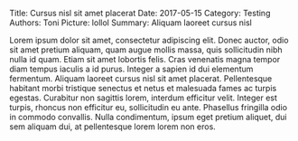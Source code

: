 Title: Cursus nisl sit amet placerat
Date: 2017-05-15
Category: Testing
Authors: Toni
Picture: lollol
Summary: Aliquam laoreet cursus nisl

Lorem ipsum dolor sit amet, consectetur adipiscing elit. Donec auctor, odio sit amet pretium aliquam, quam augue mollis massa, quis sollicitudin nibh nulla id quam. Etiam sit amet lobortis felis. Cras venenatis magna tempor diam tempus iaculis a id purus. Integer a sapien id dui elementum fermentum. Aliquam laoreet cursus nisl sit amet placerat. Pellentesque habitant morbi tristique senectus et netus et malesuada fames ac turpis egestas. Curabitur non sagittis lorem, interdum efficitur velit. Integer est turpis, rhoncus non efficitur eu, sollicitudin eu ante. Phasellus fringilla odio in commodo convallis. Nulla condimentum, ipsum eget pretium aliquet, dui sem aliquam dui, at pellentesque lorem lorem non eros.
